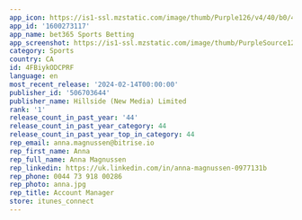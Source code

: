 ```yaml
---
app_icon: https://is1-ssl.mzstatic.com/image/thumb/Purple126/v4/40/b0/4d/40b04d9f-cd23-b06c-ceb3-dce63b329488/AppIconsCA-0-1x_U007emarketing-0-7-0-0-sRGB-85-220-0.png/1024x1024bb.png
app_id: '1600273117'
app_name: bet365 Sports Betting
app_screenshot: https://is1-ssl.mzstatic.com/image/thumb/PurpleSource126/v4/f9/79/b8/f979b8ba-4bf7-85e5-6074-1fdb44af5a86/549204d7-6ab6-4395-8e43-c8b5c94dbaeb_Slide_1.png/1242x2688bb.png
category: Sports
country: CA
id: 4FBiykODCPRF
language: en
most_recent_release: '2024-02-14T00:00:00'
publisher_id: '506703644'
publisher_name: Hillside (New Media) Limited
rank: '1'
release_count_in_past_year: '44'
release_count_in_past_year_category: 44
release_count_in_past_year_top_in_category: 44
rep_email: anna.magnussen@bitrise.io
rep_first_name: Anna
rep_full_name: Anna Magnussen
rep_linkedin: https://uk.linkedin.com/in/anna-magnussen-0977131b
rep_phone: 0044 73 918 00286
rep_photo: anna.jpg
rep_title: Account Manager
store: itunes_connect
---
```


